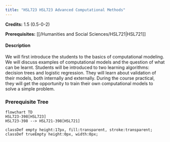 ```yaml
---
title: "HSL723 HSL723 Advanced Computational Methods"
---
```

**Credits:** 1.5 (0.5-0-2)

**Prerequisites:** [[/Humanities and Social Sciences/HSL721|HSL721]]

#### Description
We will first introduce the students to the basics of computational modeling. We will discuss examples of computational models and the question of what can be learnt. Students will be introduced to two learning algorithms: decision trees and logistic regression. They will learn about validation of their models, both internally and externally. During the course practical, they will get the opportunity to train their own computational models to solve a simple problem.

### Prerequisite Tree

```mermaid
flowchart TD
HSL723-398[HSL723]
HSL723-398 --> HSL721-398[HSL721]

classDef empty height:17px, fill:transparent, stroke:transparent;
classDef trueEmpty height:0px, width:0px;
```